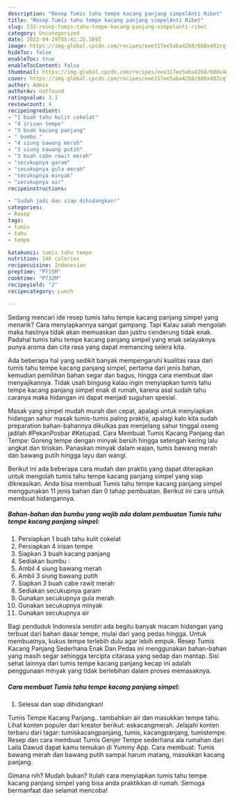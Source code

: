 ```yaml
---
description: "Resep Tumis tahu tempe kacang panjang simpelAnti Ribet"
title: "Resep Tumis tahu tempe kacang panjang simpelAnti Ribet"
slug: 533-resep-tumis-tahu-tempe-kacang-panjang-simpelanti-ribet
category: Uncategorized
date: 2022-04-19T05:41:25.569Z
image: https://img-global.cpcdn.com/recipes/eee317ee5aba42b8/680x482cq70/tumis-tahu-tempe-kacang-panjang-simpel-foto-resep-utama.jpg
hideToc: false
enableToc: true
enableTocContent: false
thumbnail: https://img-global.cpcdn.com/recipes/eee317ee5aba42b8/680x482cq70/tumis-tahu-tempe-kacang-panjang-simpel-foto-resep-utama.jpg
cover: https://img-global.cpcdn.com/recipes/eee317ee5aba42b8/680x482cq70/tumis-tahu-tempe-kacang-panjang-simpel-foto-resep-utama.jpg
author: Admin
authorAv: notfound
ratingvalue: 3.1
reviewcount: 4
recipeingredient:
- "1 buah tahu kulit cokelat"
- "4 irisan tempe"
- "3 buah kacang panjang"
- " bumbu "
- "4 siung bawang merah"
- "3 siung bawang putih"
- "3 buah cabe rawit merah"
- "secukupnya garam"
- "secukupnya gula merah"
- "secukupnya minyak"
- "secukupnya air"
recipeinstructions:

- "Sudah jadi dan siap dihidangkan!"
categories:
- Resep
tags:
- tumis
- tahu
- tempe

katakunci: tumis tahu tempe 
nutrition: 146 calories
recipecuisine: Indonesian
preptime: "PT15M"
cooktime: "PT32M"
recipeyield: "2"
recipecategory: Lunch

---
```



Sedang mencari ide resep tumis tahu tempe kacang panjang simpel yang menarik? Cara menyiapkannya sangat gampang. Tapi Kalau salah mengolah maka hasilnya tidak akan memuaskan dan justru cenderung tidak enak. Padahal tumis tahu tempe kacang panjang simpel yang enak selayaknya punya aroma dan cita rasa yang dapat memancing selera kita.


Ada beberapa hal yang sedikit banyak mempengaruhi kualitas rasa dari tumis tahu tempe kacang panjang simpel, pertama dari jenis bahan, kemudian pemilihan bahan segar dan bagus, hingga cara membuat dan menyajikannya. Tidak usah bingung kalau ingin menyiapkan tumis tahu tempe kacang panjang simpel enak di rumah, karena asal sudah tahu caranya maka hidangan ini dapat menjadi suguhan spesial.

Masak yang simpel mudah murah dan cepat, apalagi untuk menyiapkan hidangan sahur masak tumis-tumis paling praktis, apalagi kalo kita sudah preparation bahan-bahannya dikulkas pas menjelang sahur tinggal oseng jadilah #PekanPosbar #Ketupad. Cara Membuat Tumis Kacang Panjang dan Tempe: Goreng tempe dengan minyak bersih hingga setengah kering lalu angkat dan tiriskan. Panaskan minyak dalam wajan, tumis bawang merah dan bawang putih hingga layu dan wangi.


Berikut ini ada beberapa cara mudah dan praktis yang dapat diterapkan untuk mengolah tumis tahu tempe kacang panjang simpel yang siap dikreasikan. Anda bisa membuat Tumis tahu tempe kacang panjang simpel menggunakan 11 jenis bahan dan 0 tahap pembuatan. Berikut ini cara untuk membuat hidangannya.

<!--inarticleads1-->

##### Bahan-bahan dan bumbu yang wajib ada dalam pembuatan Tumis tahu tempe kacang panjang simpel:

1. Persiapkan 1 buah tahu kulit cokelat
1. Persiapkan 4 irisan tempe
1. Siapkan 3 buah kacang panjang
1. Sediakan  bumbu :
1. Ambil 4 siung bawang merah
1. Ambil 3 siung bawang putih
1. Siapkan 3 buah cabe rawit merah
1. Sediakan secukupnya garam
1. Gunakan secukupnya gula merah
1. Gunakan secukupnya minyak
1. Gunakan secukupnya air


Bagi penduduk Indonesia sendiri ada begitu banyak macam hidangan yang terbuat dari bahan dasar tempe, mulai dari yang pedas hingga. Untuk membuatnya, kukus tempe terlebih dulu agar lebih empuk. Resep Tumis Kacang Panjang Sederhana Enak Dan Pedas ini menggunakan bahan-bahan yang masih segar sehingga tercipta citarasa yang sedap dan mantap. Sisi sehat lainnya dari tumis tempe kacang panjang kecap ini adalah penggunaan minyak yang tidak berlebihan dalam proses memasaknya. 

<!--inarticleads2-->

##### Cara membuat Tumis tahu tempe kacang panjang simpel:


1. Selesai dan siap dihidangkan!

Tumis Tempe Kacang Panjang.. tambahkan air dan masukkan tempe tahu. Lihat konten populer dari kreator berikut: eskacangmerah. Jelajahi konten terbaru dari tagar: tumiskacangpanjang, tumis, kacangpanjang, tumistempe. Resep dan cara membuat Tumis Genjer Tempe sederhana ala rumahan dari Laila Dawud dapat kamu temukan di Yummy App. Cara membuat: Tumis bawang merah dan bawang putih sampai harum matang, masukkan kacang panjang. 

Gimana nih? Mudah bukan? Itulah cara menyiapkan tumis tahu tempe kacang panjang simpel yang bisa anda praktikkan di rumah. Semoga bermanfaat dan selamat mencoba!
